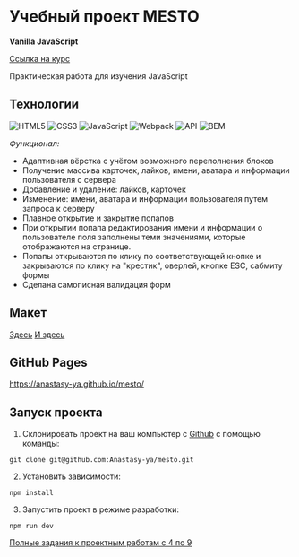 # Учебный проект MESTO

**Vanilla JavaScript**

[Ссылка на курс](https://practicum.yandex.ru/web/)

Практическая работа для изучения JavaScript

## Технологии
![HTML5](https://img.shields.io/badge/-HTML5-e34f26?logo=html5&logoColor=white)
![CSS3](https://img.shields.io/badge/-CSS3-1572b6?logo=css3&logoColor=white)
![JavaScript](https://img.shields.io/badge/-JavaScript-f7df1e?logo=javaScript&logoColor=black)
![Webpack](https://img.shields.io/badge/-Webpack-99d6f8?logo=webpack&logoColor=black)
![API](https://img.shields.io/badge/-api-yellow)
![BEM](https://img.shields.io/badge/-BEM-yellowgreen)

*Функционал:*

*  Адаптивная вёрстка с учётом возможного переполнения блоков
*  Получение массива карточек, лайков, имени, аватара и информации пользователя с сервера
*  Добавление и удаление: лайков, карточек
*  Изменение: имени, аватара и информации пользователя путем запроса к серверу
*  Плавное открытие и закрытие попапов
*  При открытии попапа редактирования имени и информации о пользователе поля заполнены теми значениями, которые отображаются на странице.
*  Попапы открываются по клику по соответствующей кнопке и закрываются по клику на "крестик", оверлей, кнопке ESC, сабмиту формы
*  Сделана самописная валидация форм

## Макет
[Здесь](https://www.figma.com/file/bjyvbKKJN2naO0ucURl2Z0/JavaScript.-Sprint-5?type=design&node-id=0-1&mode=design)
[И здесь](https://www.figma.com/file/2cn9N9jSkmxD84oJik7xL7/JavaScript.-Sprint-4?type=design&node-id=0-1&mode=design)

## GitHub Pages
https://anastasy-ya.github.io/mesto/

## Запуск проекта

1. Склонировать проект на ваш компьютер с [Github](https://github.com/Anastasy-ya/mesto) с помощью команды:
```
git clone git@github.com:Anastasy-ya/mesto.git
```
2. Установить зависимости:
```
npm install
```
3. Запустить проект в режиме разработки:
```
npm run dev
```
[Полные задания к проектным работам с 4 по 9](https://www.notion.so/b3c1c05c512a41e0b57e9b40388eb928)

